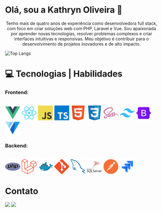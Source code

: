 # Olá, sou a Kathryn Oliveira 👋

<div align="center">
  <p>Tenho mais de quatro anos de experiência como desenvolvedora full stack, 
    com foco em criar soluções web com PHP, Laravel e Vue. Sou apaixonada por aprender novas tecnologias, 
    resolver problemas complexos e criar interfaces intuitivas e responsivas. 
    Meu objetivo é contribuir para o desenvolvimento de projetos inovadores e de alto impacto.
  </p>  
</div>


![Top Langs](https://github-readme-stats.vercel.app/api/top-langs/?username=kathrynOliveira&hide_progress=true&theme=dracula)


# 💻 Tecnologias | Habilidades
### Frontend:
<div style"display: inline_block"><br>
  <img align="center" alt="Kathryn-Vue" height="50" width="50" src="https://raw.githubusercontent.com/devicons/devicon/master/icons/vuejs/vuejs-original.svg">
 <img align="center" alt="Kathryn-React" height="50" width="50" src="https://raw.githubusercontent.com/devicons/devicon/master/icons/react/react-original.svg">
  <img align="center" alt="Kathryn-Js" height="50" width="50" src="https://raw.githubusercontent.com/devicons/devicon/master/icons/javascript/javascript-original.svg">
  <img align="center" alt="Kathryn-Ts" height="50" width="50" src="https://raw.githubusercontent.com/devicons/devicon/master/icons/typescript/typescript-original.svg">
  <img align="center" alt="Kathryn-html" height="50" width="50" src="https://raw.githubusercontent.com/devicons/devicon/master/icons/html5/html5-original.svg">
  <img align="center" alt="Kathryn-css3" height="50" width="50" src="https://raw.githubusercontent.com/devicons/devicon/master/icons/css3/css3-original.svg">
  <img align="center" alt="Kathryn-sass" height="50" width="50" src="https://raw.githubusercontent.com/devicons/devicon/master/icons/sass/sass-original.svg">
  <img align="center" alt="Kathryn-tailwindcss" height="50" width="50" src="https://raw.githubusercontent.com/devicons/devicon/master/icons/tailwindcss/tailwindcss-original.svg">
  <img align="center" alt="Kathryn-bootstrap" height="50" width="50" src="https://raw.githubusercontent.com/devicons/devicon/master/icons/bootstrap/bootstrap-original.svg">
  <img align="center" alt="Kathryn-vuetify" height="50" width="50" src="https://raw.githubusercontent.com/devicons/devicon/master/icons/vuetify/vuetify-original.svg">
</div>

 ### Backend: 
<div style"display: inline_block"><br>
  <img align="center" alt="Kathryn-php" height="50" width="50" src="https://raw.githubusercontent.com/devicons/devicon/master/icons/php/php-original.svg">
  <img align="center" alt="Kathryn-laravel" height="50" width="50" src="https://raw.githubusercontent.com/devicons/devicon/master/icons/laravel/laravel-original.svg">
  <img align="center" alt="Kathryn-docker" height="50" width="50" src="https://raw.githubusercontent.com/devicons/devicon/master/icons/docker/docker-original.svg">
  <img align="center" alt="Kathryn-git" height="50" width="50" src="https://raw.githubusercontent.com/devicons/devicon/master/icons/git/git-original.svg">
  <img align="center" alt="Kathryn-mysql" height="50" width="50" src="https://raw.githubusercontent.com/devicons/devicon/master/icons/mysql/mysql-original.svg">
  <img align="center" alt="Kathryn-sql" height="50" width="50" src="https://raw.githubusercontent.com/devicons/devicon/master/icons/microsoftsqlserver/microsoftsqlserver-original-wordmark.svg">
  <img align="center" alt="Kathryn-postman" height="50" width="50" src="https://raw.githubusercontent.com/devicons/devicon/master/icons/postman/postman-original.svg">
  <img align="center" alt="Kathryn-jira" height="50" width="50" src="https://raw.githubusercontent.com/devicons/devicon/master/icons/jira/jira-original.svg">
</div>

# Contato

<div>
  <a href="mailto:k.olliver18@gmail.com" target="_blank"><img src="https://img.shields.io/badge/Gmail-D14836?style=for-the-badge&logo=gmail&logoColor=white"></a>
  <a href="https://www.linkedin.com/in/kathryn-oliveira-988533123/" target="_blank"><img src="https://img.shields.io/badge/LinkedIn-0077B5?style=for-the-badge&logo=linkedin&logoColor=white"></a>
</div>
